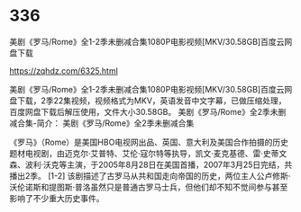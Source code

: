 # 336
美剧《罗马/Rome》全1-2季未删减合集1080P电影视频[MKV/30.58GB]百度云网盘下载

https://zqhdz.com/6325.html

美剧《罗马/Rome》全1-2季未删减合集1080P电影视频[MKV/30.58GB]百度云网盘下载，2季22集视频，视频格式为MKV，英语发音中文字幕，已做压缩处理，百度网盘下载后解压使用，文件大小30.58GB。
美剧《罗马/Rome》全2季未删减合集-简介：
美剧《罗马/Rome》全2季未删减合集

《罗马》（Rome）是美国HBO电视网出品、英国、意大利及美国合作拍摄的历史题材电视剧，由迈克尔·艾普特、艾伦·寇尔特等执导，凯文·麦克基德、雷·史蒂文森、波利·沃克等主演，于2005年8月28日在美国首播，2007年3月25日完结，共播出2季。 [1-2]
该剧描述了古罗马从共和国走向帝国的历史，两位主人公卢修斯·沃伦诺斯和提图斯·普洛虽然只是普通古罗马士兵，但他们却不知不觉间参与甚至影响了不少重大历史事件。
